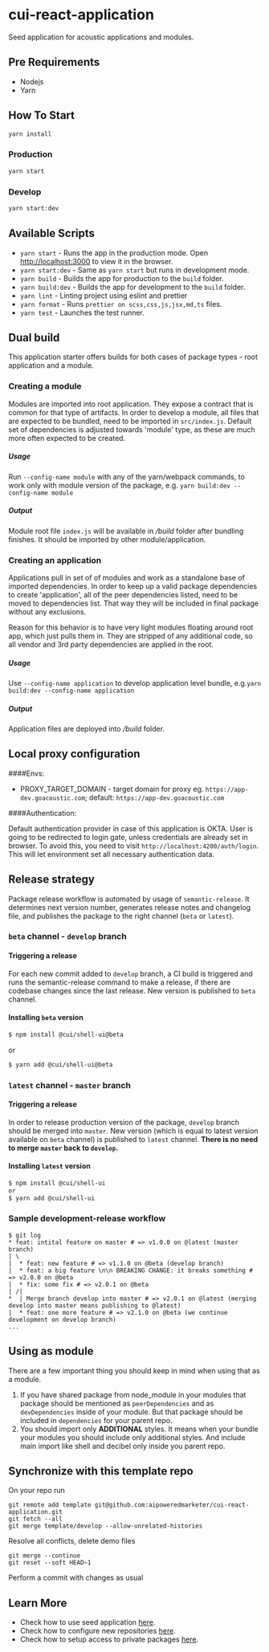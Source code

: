 # cui-react-application

Seed application for acoustic applications and modules.

## Pre Requirements

- Nodejs
- Yarn

## How To Start

```bash
yarn install
```

### Production

```bash
yarn start
```

### Develop

```bash
yarn start:dev
```

## Available Scripts

- `yarn start` - Runs the app in the production mode. Open [http://localhost:3000](http://localhost:3000) to view it in the browser.
- `yarn start:dev` - Same as `yarn start` but runs in development mode.
- `yarn build` - Builds the app for production to the `build` folder.
- `yarn build:dev` - Builds the app for development to the `build` folder.
- `yarn lint` - Linting project using eslint and prettier
- `yarn format` - Runs `prettier on scss,css,js,jsx,md,ts` files.
- `yarn test` - Launches the test runner.

## Dual build

This application starter offers builds for both cases of package types - root application and a module.

### Creating a module

Modules are imported into root application. They expose a contract that is common for that type of artifacts.
In order to develop a module, all files that are expected to be bundled, need to be imported in `src/index.js`.
Default set of dependencies is adjusted towards 'module' type, as these are much more often expected to be created.

##### Usage

Run `--config-name module` with any of the yarn/webpack commands, to work only with module version of the package, e.g. `yarn build:dev --config-name module`

##### Output

Module root file `index.js` will be available in _/build_ folder after bundling finishes. It should be imported by other module/application.

### Creating an application

Applications pull in set of of modules and work as a standalone base of imported dependencies.
In order to keep up a valid package dependencies to create 'application', all of the peer dependencies listed, need to be moved
to dependencies list. That way they will be included in final package without any exclusions.

Reason for this behavior is to have very light modules floating around root app, which just pulls them in.
They are stripped of any additional code, so all vendor and 3rd party dependencies are applied in the root.

##### Usage

Use `--config-name application` to develop application level bundle, e.g.`yarn build:dev --config-name application`

##### Output

Application files are deployed into _/build_ folder.

## Local proxy configuration

####Envs:

- PROXY_TARGET_DOMAIN - target domain for proxy eg. `https://app-dev.goacoustic.com`; default: `https://app-dev.goacoustic.com`

####Authentication:

Default authentication provider in case of this application is OKTA. User is going to be redirected to login gate, unless credentials are already set in browser.
To avoid this, you need to visit `http://localhost:4200/auth/login`. This will let environment set all necessary authentication data.

## Release strategy

Package release workflow is automated by usage of `semantic-release`. It determines next version number, generates release notes and changelog file, and publishes the package to the right channel (`beta` or `latest`).

### `beta` channel - `develop` branch

#### Triggering a release

For each new commit added to `develop` branch, a CI build is triggered and runs the semantic-release command to make a release, if there are codebase changes since the last release. New version is published to `beta` channel.

#### Installing `beta` version

```bash
$ npm install @cui/shell-ui@beta
```

or

```bash
$ yarn add @cui/shell-ui@beta
```

### `latest` channel - `master` branch

#### Triggering a release

In order to release production version of the package, `develop` branch should be merged into `master`. New version (which is equal to latest version available on `beta` channel) is published to `latest` channel. **There is no need to merge `master` back to `develop`.**

#### Installing `latest` version

```bash
$ npm install @cui/shell-ui
or
$ yarn add @cui/shell-ui
```

### Sample development-release workflow

```
$ git log
* feat: intital feature on master # => v1.0.0 on @latest (master branch)
| \
|  * feat: new feature # => v1.1.0 on @beta (develop branch)
|  * feat: a big feature \n\n BREAKING CHANGE: it breaks something # => v2.0.0 on @beta
|  * fix: some fix # => v2.0.1 on @beta
| /|
*  | Merge branch develop into master # => v2.0.1 on @latest (merging develop into master means publishing to @latest)
|  * feat: one more feature # => v2.1.0 on @beta (we continue development on develop branch)
...
```

## Using as module

There are a few important thing you should keep in mind when using that as a module.

1. If you have shared package from node_module in your modules that package should be mentioned as `peerDependencies`
   and as `devDependencies` inside of your module. But that package should be included in `dependencies` for your parent repo.
2. You should import only **ADDITIONAL** styles. It means when your bundle your modules you should include only additional
   styles. And include main import like shell and decibel only inside you parent repo.

## Synchronize with this template repo

On your repo run

```
git remote add template git@github.com:aipoweredmarketer/cui-react-application.git
git fetch --all
git merge template/develop --allow-unrelated-histories
```

Resolve all conflicts, delete demo files

```
git merge --continue
git reset --soft HEAD~1
```

Perform a commit with changes as usual

## Learn More

- Check how to use seed application [here](https://github.com/aipoweredmarketer/cui-module-init/wiki).
- Check how to configure new repositories [here](https://confluence.acoustic.co/x/hZehAw).
- Check how to setup access to private packages [here](https://confluence.acoustic.co/x/74GzAw).
